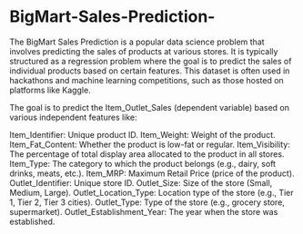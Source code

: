 # BigMart-Sales-Prediction-
The BigMart Sales Prediction is a popular data science problem that involves predicting the sales of products at various stores. It is typically structured as a regression problem where the goal is to predict the sales of individual products based on certain features. This dataset is often used in hackathons and machine learning competitions, such as those hosted on platforms like Kaggle.


The goal is to predict the Item_Outlet_Sales (dependent variable) based on various independent features like:

Item_Identifier: Unique product ID.
Item_Weight: Weight of the product.
Item_Fat_Content: Whether the product is low-fat or regular.
Item_Visibility: The percentage of total display area allocated to the product in all stores.
Item_Type: The category to which the product belongs (e.g., dairy, soft drinks, meats, etc.).
Item_MRP: Maximum Retail Price (price of the product).
Outlet_Identifier: Unique store ID.
Outlet_Size: Size of the store (Small, Medium, Large).
Outlet_Location_Type: Location type of the store (e.g., Tier 1, Tier 2, Tier 3 cities).
Outlet_Type: Type of the store (e.g., grocery store, supermarket).
Outlet_Establishment_Year: The year when the store was established.
